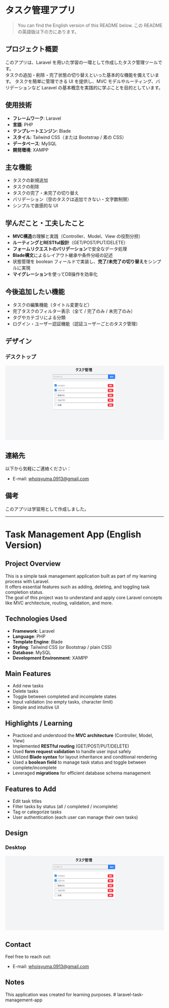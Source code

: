 # タスク管理アプリ
> You can find the English version of this README below.
> この README の英語版は下の方にあります。

## プロジェクト概要

このアプリは、Laravel を用いた学習の一環として作成したタスク管理ツールです。  
タスクの追加・削除・完了状態の切り替えといった基本的な機能を備えています。
タスクを簡単に管理できる UI を提供し、MVC モデルやルーティング、バリデーションなど Laravel の基本概念を実践的に学ぶことを目的としています。

## 使用技術

- **フレームワーク**: Laravel
- **言語**: PHP
- **テンプレートエンジン**: Blade
- **スタイル**: Tailwind CSS（または Bootstrap / 素の CSS）
- **データベース**: MySQL
- **開発環境**: XAMPP

## 主な機能

- タスクの新規追加
- タスクの削除
- タスクの完了・未完了の切り替え
- バリデーション（空のタスクは追加できない・文字数制限）
- シンプルで直感的な UI

## 学んだこと・工夫したこと

- **MVC構造**の理解と実践（Controller、Model、View の役割分担）
- **ルーティングとRESTful設計**（GET/POST/PUT/DELETE）
- **フォームリクエストのバリデーション**で安全なデータ処理
- **Blade構文**によるレイアウト継承や条件分岐の記述
- 状態管理を boolean フィールドで実装し、**完了/未完了の切り替え**をシンプルに実現
- **マイグレーション**を使ってDB操作を効率化

## 今後追加したい機能

- タスクの編集機能（タイトル変更など）
- 完了タスクのフィルター表示（全て / 完了のみ / 未完了のみ）
- タグやカテゴリによる分類
- ログイン・ユーザー認証機能（認証ユーザーごとのタスク管理）

## デザイン

### デスクトップ
![メインページ](/public/images/screenshot.png)

## 連絡先
以下から気軽にご連絡ください：
- E-mail: [whoisyuma.0913@gmail.com](whoisyuma.0913@gmail.com)

## 備考
このアプリは学習用として作成しました。

---

# Task Management App (English Version)

## Project Overview

This is a simple task management application built as part of my learning process with Laravel.  
It offers essential features such as adding, deleting, and toggling task completion status.  
The goal of this project was to understand and apply core Laravel concepts like MVC architecture, routing, validation, and more.

## Technologies Used

- **Framework**: Laravel  
- **Language**: PHP  
- **Template Engine**: Blade  
- **Styling**: Tailwind CSS (or Bootstrap / plain CSS)  
- **Database**: MySQL  
- **Development Environment**: XAMPP  

## Main Features

- Add new tasks  
- Delete tasks  
- Toggle between completed and incomplete states  
- Input validation (no empty tasks, character limit)  
- Simple and intuitive UI  

## Highlights / Learning

- Practiced and understood the **MVC architecture** (Controller, Model, View)
- Implemented **RESTful routing** (GET/POST/PUT/DELETE)
- Used **form request validation** to handle user input safely
- Utilized **Blade syntax** for layout inheritance and conditional rendering
- Used a **boolean field** to manage task status and toggle between complete/incomplete
- Leveraged **migrations** for efficient database schema management

## Features to Add

- Edit task titles  
- Filter tasks by status (all / completed / incomplete)  
- Tag or categorize tasks  
- User authentication (each user can manage their own tasks)  

## Design

### Desktop
![Main Page](/public/images/screenshot.png)

## Contact

Feel free to reach out:  
- E-mail: [whoisyuma.0913@gmail.com](mailto:whoisyuma.0913@gmail.com)

## Notes

This application was created for learning purposes.
#   l a r a v e l - t a s k - m a n a g e m e n t - a p p 
 
 
